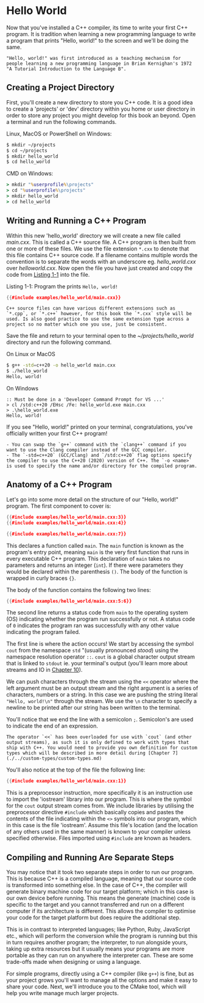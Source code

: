 # Hello World

Now that you've installed a C++ compiler, its time to write your first C++ program. It is tradition when learning a new programming language to write a program that prints "Hello, world!" to the screen and we'll be doing the same.

```admonish info
"Hello, world!" was first introduced as a teaching mechanism for people learning a new programming language in Brian Kernighan's 1972 "A Tutorial Introduction to the Language B".
```

## Creating a Project Directory

First, you'll create a new directory to store you C++ code. It is a good idea to create a 'projects' or 'dev' directory within you home or user directory in order to store any project you might develop for this book an beyond. Open a terminal and run the following commands.

Linux, MacOS or PowerShell on Windows:

```sh
$ mkdir ~/projects
$ cd ~/projects
$ mkdir hello_world
$ cd hello_world
```

CMD on Windows:

```cmd
> mkdir "%userprofile%\projects"
> cd "%userprofile%\projects"
> mkdir hello_world
> cd hello_world
```

## Writing and Running a C++ Program

Within this new 'hello_world' directory we will create a new file called *main.cxx*. This is called a C++ source file. A C++ program is then built from one or more of these files. We use the file extension `*.cxx` to denote that this file contains C++ source code. If a filename contains multiple words the convention is to separate the words with an underscore eg. *hello_world.cxx* over *helloworld.cxx*. Now open the file you have just created and copy the code from [Listing 1-1](#listing1-1) into the file.

<span id="listing1-1" class="caption">Listing 1-1: Program the prints `Hello, world!`</span>

```cpp
{{#include examples/hello_world/main.cxx}}
```

```admonish info
C++ source files can have various different extensions such as `*.cpp`, or `*.c++` however, for this book the `*.cxx` style will be used. Is also good practice to use the same extension type across a project so no matter which one you use, just be consistent.
```

Save the file and return to your terminal open to the *~/projects/hello_world* directory and run the following command.

On Linux or MacOS

```sh
$ g++ -std=c++20 -o hello_world main.cxx
$ ./hello_world
Hello, world!
```

On Windows

```console
:: Must be done in a 'Developer Command Prompt for VS ...' 
> cl /std:c++20 /EHsc /Fe: hello_world.exe main.cxx
> .\hello_world.exe
Hello, world!
```

If you see "Hello, world!" printed on your terminal, congratulations, you've officially written your first C++ program!

```admonish note
- You can swap the `g++` command with the `clang++` command if you want to use the Clang compiler instead of the GCC compiler.
- The `-std=c++20` (GCC/Clang) and `/std:c++20` flag options specify the compiler to use the C++20 (2020) version of C++. The `-o <name>` is used to specify the name and/or directory for the compiled program.
```

## Anatomy of a C++ Program

Let's go into some more detail on the structure of our "Hello, world!" program. The first component to cover is:

```cpp
{{#include examples/hello_world/main.cxx:3}}
{{#include examples/hello_world/main.cxx:4}}

{{#include examples/hello_world/main.cxx:7}}
```

This declares a function called `main`. The `main` function is known as the program's entry point, meaning `main` is the very first function that runs in every executable C++ program. This declaration of `main` takes no parameters and returns an integer (`int`). If there were parameters they would be declared within the parenthesis `()`. The body of the function is wrapped in curly braces `{}`.

The body of the function contains the following two lines:

```cpp
{{#include examples/hello_world/main.cxx:5:6}}
```

The second line returns a status code from `main` to the operating system (OS) indicating whether the program run successfully or not. A status code of `0` indicates the program ran was successfully with any other value indicating the program failed.

The first line is where the action occurs! We start by accessing the symbol `cout` from the namespace `std` "(usually pronounced *stood*) using the namespace resolution operator `::`. `cout` is a global character output stream that is linked to `stdout` ie. your terminal's output (you'll learn more about streams and IO in [Chapter 10](./../io/io.md)).

We can push characters through the stream using the `<<` operator where the left argument must be an output stream and the right argument is a series of characters, numbers or a string. In this case we are pushing the string literal `"Hello, world!\n"` through the stream. We use the `\n` character to specify a newline to be printed after our string has been written to the terminal.

You'll notice that we end the line with a semicolon `;`. Semicolon's are used to indicate the end of an expression.

```admonish note
The operator `<<` has been overloaded for use with `cout` (and other output streams), as such it is only defined to work with types that ship with C++. You would need to provide you own definition for custom types which will be described in more detail during [Chapter 7](./../custom-types/custom-types.md)
```

You'll also notice at the top of the file the following line:

```cpp
{{#include examples/hello_world/main.cxx:1}}
```

This is a preprocessor instruction, more specifically it is an instruction use to import the 'iostream' library into our program. This is where the symbol for the `cout` output stream comes from. We include libraries by utilising the preprocessor directive `#include` which basically copies and pastes the contents of the file indicating within the `<>` symbols into our program, which in this case is the file 'iostream'. Assume this file's location (and the location of any others used in the same manner) is known to your compiler unless specified otherwise. Files imported using `#include` are known as headers.

## Compiling and Running Are Separate Steps

You may notice that it took two separate steps in order to run our program. This is because C++ is a compiled language, meaning that our source code is transformed into something else. In the case of C++, the compiler will generate binary machine code for our target platform; which in this case is our own device before running. This means the generate (machine) code is specific to the target and you cannot transferred and run on a different computer if its architecture is different. This allows the compiler to optimise your code for the target platform but does require the additional step.

This is in contrast to interpreted languages; like Python, Ruby, JavaScript etc., which will perform the conversion while the program is running but this in turn requires another program; the interpreter, to run alongside yours, taking up extra resources but it usually means your programs are more portable as they can run on anywhere the interpreter can. These are some trade-offs made when designing or using a language.

For simple programs, directly using a C++ compiler (like `g++`) is fine, but as your project grows you'll want to manage all the options and make it easy to share your code. Next, we'll introduce you to the CMake tool, which will help you write manage much larger projects.

